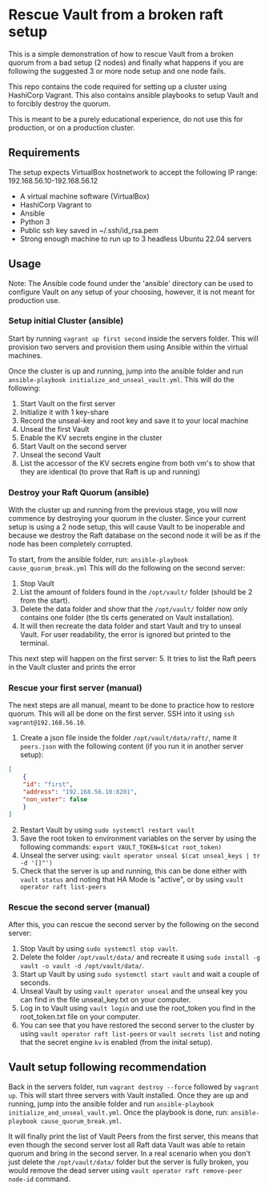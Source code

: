 # Rescue Vault from a broken raft setup

This is a simple demonstration of how to rescue Vault from a broken quorum from a bad setup (2 nodes) and finally what happens if you are following the suggested 3 or more node setup and one node fails.

This repo contains the code required for setting up a cluster using HashiCorp Vagrant. 
This also contains ansible playbooks to setup Vault and to forcibly destroy the quorum.

This is meant to be a purely educational experience, do not use this for production, or on a production cluster.

## Requirements

The setup expects VirtualBox hostnetwork to accept the following IP range: 192.168.56.10-192.168.56.12

- A virtual machine software (VirtualBox)
- HashiCorp Vagrant to
- Ansible
- Python 3
- Public ssh key saved in ~/.ssh/id_rsa.pem
- Strong enough machine to run up to 3 headless Ubuntu 22.04 servers

## Usage

Note: The Ansible code found under the 'ansible' directory can be used to configure Vault on any setup of your choosing, however, it is not meant for production use.

### Setup initial Cluster (ansible)

Start by running `vagrant up first second` inside the servers folder.
This will provision two servers and provision them using Ansible within the virtual machines. 

Once the cluster is up and running, jump into the ansible folder and run `ansible-playbook initialize_and_unseal_vault.yml`. 
This will do the following:

1. Start Vault on the first server
2. Initialize it with 1 key-share
3. Record the unseal-key and root key and save it to your local machine
4. Unseal the first Vault
5. Enable the KV secrets engine in the cluster
6. Start Vault on the second server
7. Unseal the second Vault
8. List the accessor of the KV secrets engine from both vm's to show that they are identical (to prove that Raft is up and running)

### Destroy your Raft Quorum (ansible)

With the cluster up and running from the previous stage, you will now commence by destroying your quorum in the cluster.
Since your current setup is using a 2 node setup, this will cause Vault to be inoperable and because we destroy the Raft database on the second node it will be as if the node has been completely corrupted. 

To start, from the ansible folder, run: `ansible-playbook cause_quorum_break.yml`
This will do the following on the second server:

1. Stop Vault
2. List the amount of folders found in the `/opt/vault/` folder (should be 2 from the start).
3. Delete the data folder and show that the `/opt/vault/` folder now only contains one folder (the tls certs generated on Vault installation).
4. It will then recreate the data folder and start Vault and try to unseal Vault. For user readability, the error is ignored but printed to the terminal.

This next step will happen on the first server:
5. It tries to list the Raft peers in the Vault cluster and prints the error

### Rescue your first server (manual)

The next steps are all manual, meant to be done to practice how to restore quorum.
This will all be done on the first server. SSH into it using `ssh vagrant@192.168.56.10`.

1. Create a json file inside the folder `/opt/vault/data/raft/`, name it `peers.json` with the following content (if you run it in another server setup):
```json
[
    {
    "id": "first",
    "address": "192.168.56.10:8201",
    "non_voter": false
    }
]
```
2. Restart Vault by using `sudo systemctl restart vault`
3. Save the root token to environment variables on the server by using the following commands: `export VAULT_TOKEN=$(cat root_token)`
4. Unseal the server using: `vault operator unseal $(cat unseal_keys | tr -d '[]"')`
5. Check that the server is up and running, this can be done either with `vault status` and noting that HA Mode is "active", or by using `vault operator raft list-peers`

### Rescue the second server (manual)
After this, you can rescue the second server by the following on the second server:
1. Stop Vault by using `sudo systemctl stop vault`. 
2. Delete the folder `/opt/vault/data/` and recreate it using `sudo install -g vault -o vault -d /opt/vault/data/`.
3. Start up Vault by using `sudo systemctl start vault` and wait a couple of seconds.
4. Unseal Vault by using `vault operator unseal` and the unseal key you can find in the file unseal_key.txt on your computer.
5. Log in to Vault using `vault login` and use the root_token you find in the root_token.txt file on your computer.
6. You can see that you have restored the second server to the cluster by using `vault operator raft list-peers` or `vault secrets list` and noting that the secret engine `kv` is enabled (from the inital setup).

## Vault setup following recommendation

Back in the servers folder, run `vagrant destroy --force` followed by `vagrant up`. This will start three servers with Vault installed. 
Once they are up and running, jump into the ansible folder and run `ansible-playbook initialize_and_unseal_vault.yml`.
Once the playbook is done, run: `ansible-playbook cause_quorum_break.yml`.

It will finally print the list of Vault Peers from the first server, this means that even though the second server lost all Raft data Vault was able to retain quorum and bring in the second server. 
In a real scenario when you don't just delete the `/opt/vault/data/` folder but the server is fully broken, you would remove the dead server using `vault operator raft remove-peer node-id` command. 